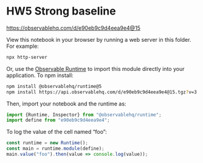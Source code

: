 # HW5 Strong baseline

https://observablehq.com/d/e90eb9c9d4eea9e4@15

View this notebook in your browser by running a web server in this folder. For
example:

~~~sh
npx http-server
~~~

Or, use the [Observable Runtime](https://github.com/observablehq/runtime) to
import this module directly into your application. To npm install:

~~~sh
npm install @observablehq/runtime@5
npm install https://api.observablehq.com/d/e90eb9c9d4eea9e4@15.tgz?v=3
~~~

Then, import your notebook and the runtime as:

~~~js
import {Runtime, Inspector} from "@observablehq/runtime";
import define from "e90eb9c9d4eea9e4";
~~~

To log the value of the cell named “foo”:

~~~js
const runtime = new Runtime();
const main = runtime.module(define);
main.value("foo").then(value => console.log(value));
~~~
